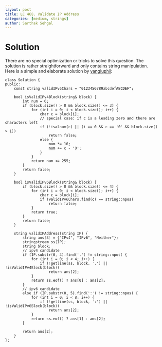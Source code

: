 ```yaml
---
layout: post
title: LC 468. Validate IP Address
categories: [medium, strings]
author: Sarthak Sehgal
---
```

# Solution
There are no special optimization or tricks to solve this question. The solution is rather straightforward and only contains string manipulation. Here is a simple and elaborate solution by [yangluphil](https://leetcode.com/problems/validate-ip-address/discuss/95565/C%2B%2B-solution-straightforward-string-processing):
```
class Solution {
public:
    const string validIPv6Chars = "0123456789abcdefABCDEF";
    
    bool isValidIPv4Block(string& block) {
    	int num = 0;
    	if (block.size() > 0 && block.size() <= 3) {
    	    for (int i = 0; i < block.size(); i++) {
    	        char c = block[i];
    	        // special case: if c is a leading zero and there are characters left
    	        if (!isalnum(c) || (i == 0 && c == '0' && block.size() > 1))
    		        return false;
    	        else {
                    num *= 10;
    		        num += c - '0';
    	        }
    	    }
    	    return num <= 255;
    	}
    	return false;
    }
    
    bool isValidIPv6Block(string& block) {
    	if (block.size() > 0 && block.size() <= 4) {
    	    for (int i = 0; i < block.size(); i++) {
    	        char c = block[i];
    	        if (validIPv6Chars.find(c) == string::npos)
    	    	    return false;
    	    }
    	    return true;
    	}
    	return false;
    }
    
    string validIPAddress(string IP) {
    	string ans[3] = {"IPv4", "IPv6", "Neither"};
    	stringstream ss(IP);
    	string block;
    	// ipv4 candidate
    	if (IP.substr(0, 4).find('.') != string::npos) {
    	    for (int i = 0; i < 4; i++) {
    		    if (!getline(ss, block, '.') || !isValidIPv4Block(block))
    	   	        return ans[2];
    	    }
    	    return ss.eof() ? ans[0] : ans[2];
    	}
    	// ipv6 candidate
    	else if (IP.substr(0, 5).find(':') != string::npos) {
    	    for (int i = 0; i < 8; i++) {
    		    if (!getline(ss, block, ':') || !isValidIPv6Block(block))
    		        return ans[2];
    	    }
    	    return ss.eof() ? ans[1] : ans[2];
    	}
    
    	return ans[2];
    }
};
```